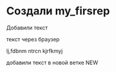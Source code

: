 ﻿# Создали my_firsrep

Добавили текст

текст через браузер


lj,fdbnm ntrcn kjrfkmyj


добавили текст в новой ветке NEW